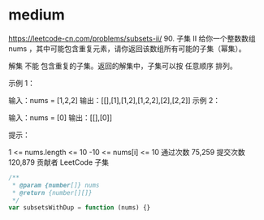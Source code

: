 # medium

https://leetcode-cn.com/problems/subsets-ii/ 90. 子集 II
给你一个整数数组 nums ，其中可能包含重复元素，请你返回该数组所有可能的子集（幂集）。

解集 不能 包含重复的子集。返回的解集中，子集可以按 任意顺序 排列。

示例 1：

输入：nums = [1,2,2]
输出：[[],[1],[1,2],[1,2,2],[2],[2,2]]
示例 2：

输入：nums = [0]
输出：[[],[0]]

提示：

1 <= nums.length <= 10
-10 <= nums[i] <= 10
通过次数 75,259 提交次数 120,879
贡献者
LeetCode
子集

```js
/**
 * @param {number[]} nums
 * @return {number[][]}
 */
var subsetsWithDup = function (nums) {}
```
